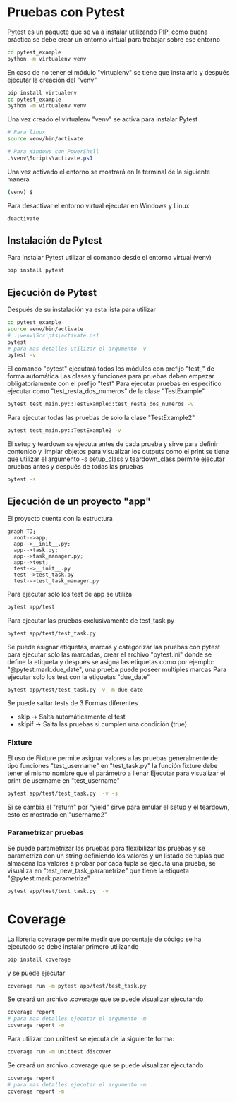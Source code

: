 # Pruebas con Pytest

Pytest es un paquete que se va a instalar utilizando PIP, como buena práctica se debe crear un entorno virtual para trabajar sobre ese entorno
```sh
cd pytest_example
python -m virtualenv venv
```
En caso de no tener el módulo "virtualenv" se tiene que instalarlo y después ejecutar la creación del "venv"
```sh
pip install virtualenv
cd pytest_example
python -m virtualenv venv
```
Una vez creado el virtualenv "venv" se activa para instalar Pytest
```sh
# Para linux
source venv/bin/activate
```
```powershell
# Para Windows con PowerShell
.\venv\Scripts\activate.ps1
```
Una vez activado el entorno se mostrará en la terminal de la siguiente manera
```sh
(venv) $
```
Para desactivar el entorno virtual ejecutar en Windows y Linux
```sh
deactivate
```

## Instalación de Pytest
Para instalar Pytest utilizar el comando desde el entorno virtual (venv)
```sh
pip install pytest
```
## Ejecución de Pytest
Después de su instalación ya esta lista para utilizar
```sh
cd pytest_example
source venv/bin/activate
# .\venv\Scripts\activate.ps1
pytest
# para mas detalles utilizar el argumento -v 
pytest -v
```
El comando "pytest" ejecutará todos los módulos con prefijo "test_" de forma automática
Las clases y funciones para pruebas deben empezar obligatoriamente con el prefijo "test"
Para ejecutar pruebas en especifico ejecutar como "test_resta_dos_numeros" de la clase "TestExample"
```sh
pytest test_main.py::TestExample::test_resta_dos_numeros -v
```
Para ejecutar todas las pruebas de solo la clase "TestExample2"
```sh
pytest test_main.py::TestExample2 -v
```
El setup y teardown se ejecuta antes de cada prueba y sirve para definir contenido y limpiar objetos
para visualizar los outputs como el print se tiene que utilizar el argumento -s
setup_class y teardown_class permite ejecutar pruebas antes y después de todas las pruebas
```sh
pytest -s
```
## Ejecución de un proyecto "app"
El proyecto cuenta con la estructura 
```mermaid
graph TD;
  root-->app;
  app-->__init__.py;
  app-->task.py;
  app-->task_manager.py;
  app-->test;
  test-->__init__.py
  test-->test_task.py
  test-->test_task_manager.py
```
Para ejecutar solo los test de app se utiliza
```sh
pytest app/test
```
Para ejecutar las pruebas exclusivamente de test_task.py
```sh
pytest app/test/test_task.py 
```
Se puede asignar etiquetas, marcas y categorizar las pruebas con pytest para ejecutar solo las marcadas,
crear el archivo "pytest.ini" donde se define la etiqueta y después se asigna las etiquetas como por ejemplo: "@pytest.mark.due_date", 
una prueba puede poseer multiples marcas
Para ejecutar solo los test con la etiquetas "due_date"
```sh
pytest app/test/test_task.py -v -m due_date
```

Se puede saltar tests de 3 Formas diferentes
- skip -> Salta automáticamente el test
- skipif -> Salta las pruebas si cumplen una condición (true)


### Fixture
El uso de Fixture permite asignar valores a las pruebas generalmente de tipo funciones "test_username" en "test_task.py"
la función fixture debe tener el mismo nombre que el parámetro a llenar
Ejecutar para visualizar el print de username en "test_username"
```sh
pytest app/test/test_task.py  -v -s 
```
Si se cambia el "return" por "yield" sirve para emular el setup y el teardown, esto es mostrado en "username2"

### Parametrizar pruebas
Se puede parametrizar las pruebas para flexibilizar las pruebas y se parametriza con un string definiendo los valores y un listado de tuplas que almacena los valores a probar por cada tupla se ejecuta una prueba, se visualiza en "test_new_task_parametrize" que tiene la etiqueta "@pytest.mark.parametrize"
```sh
pytest app/test/test_task.py  -v
```

# Coverage
La libreria coverage permite medir que porcentaje de código se ha ejecutado se debe instalar primero utilizando
```sh
pip install coverage
```
y se puede ejecutar
```sh
coverage run -m pytest app/test/test_task.py
```
Se creará un archivo .coverage que se puede visualizar ejecutando
```sh
coverage report
# para mas detalles ejecutar el argumento -m
coverage report -m
```
Para utilizar con unittest se ejecuta de la siguiente forma:
```sh
coverage run -m unittest discover
```
Se creará un archivo .coverage que se puede visualizar ejecutando
```sh
coverage report
# para mas detalles ejecutar el argumento -m
coverage report -m

